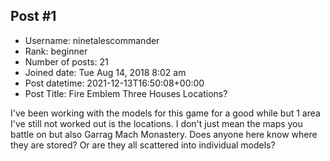## Post #1
- Username: ninetalescommander
- Rank: beginner
- Number of posts: 21
- Joined date: Tue Aug 14, 2018 8:02 am
- Post datetime: 2021-12-13T16:50:08+00:00
- Post Title: Fire Emblem Three Houses Locations?

I've been working with the models for this game for a good while but 1 area I've still not worked out is the locations. I don't just mean the maps you battle on but also Garrag Mach Monastery.
Does anyone here know where they are stored? Or are they all scattered into individual models?
